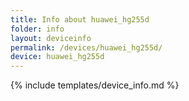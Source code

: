 ```yaml
---
title: Info about huawei_hg255d
folder: info
layout: deviceinfo
permalink: /devices/huawei_hg255d/
device: huawei_hg255d
---
```

{% include templates/device_info.md %}

